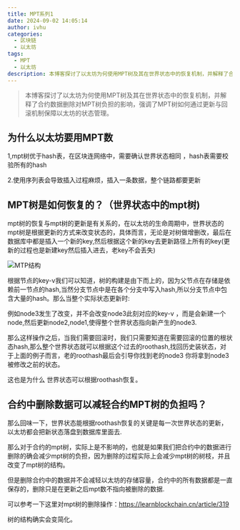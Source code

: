 ```yaml
---
title: MPT系列1
date: 2024-09-02 14:05:14
author: ivhu
categories:
  - 区块链
  - 以太坊
tags:
  - MPT
  - 以太坊
description: 本博客探讨了以太坊为何使用MPT树及其在世界状态中的恢复机制，并解释了合约数据删除对MPT树负担的影响，强调了MPT树如何通过更新与回滚机制保障以太坊的状态管理。
---
```


> 本博客探讨了以太坊为何使用MPT树及其在世界状态中的恢复机制，并解释了合约数据删除对MPT树负担的影响，强调了MPT树如何通过更新与回滚机制保障以太坊的状态管理。

## 为什么以太坊要用MPT数

1,mpt树优于hash表，在区块连网络中，需要确认世界状态相同 ，hash表需要校验所有的hash

2.使用序列表会导致插入过程麻烦，插入一条数据，整个链路都要更新

## MPT树是如何恢复的？（世界状态中的mpt树)

mpt树的恢复与mpt树的更新是有关系的，在以太坊的生命周期中，世界状态的mpt树是根据更新的方式来改变状态的，具体而言，无论是对树做增删改，最后在数据库中都是插入一个新的key,然后根据这个新的key去更新路径上所有的key(更新的过程也是新建key然后插入进去，老key不会丢失)

![MTP结构](/home/ivhu/.config/Typora/typora-user-images/image-20240906111324142.png)

根据节点的key-v我们可以知道，树的构建是由下而上的，因为父节点在存储是依赖前一节点的hash,当然分支节点中是在各个分支中写入hash,所以分支节点中包含大量的hash。那么当整个实际状态更新时:

例如node3发生了改变，并不会改变node3此刻对应的key-v ，而是会新建一个node,然后更新node2,node1,使得整个世界状态指向新产生的node3.

那么这样操作之后，当我们需要回滚时，我们只需要知道在需要回滚的位置的根状态hash,那么整个世界状态就可以根据这个过去的roothash,找回历史装状态，对于上面的例子而言，老的roothash最后会引导你找到老的node3 你将拿到node3被修改之前的状态。

这也是为什么 世界状态可以根据roothash恢复。

## 合约中删除数据可以减轻合约MPT树的负担吗？

那么回味一下，世界状态能根据roothash恢复的关键是每一次世界状态的更新，以太坊都会把新状态落盘到数据库里面去.

那么对于合约的mpt树，实际上是不影响的，也就是如果我们把合约中的数据进行删除的确会减少mpt树的负担，因为删除的过程实际上会减少mpt树的树枝，并且改变了mpt树的结构。

但是删除合约中的数据并不会减轻以太坊的存储容量，合约中的所有数据都是一直保存的，删除只是在更新之后mpt数不指向被删除的数据.

可以参考一下这里对mpt树的删除操作：https://learnblockchain.cn/article/319

树的结构确实会变简化。
